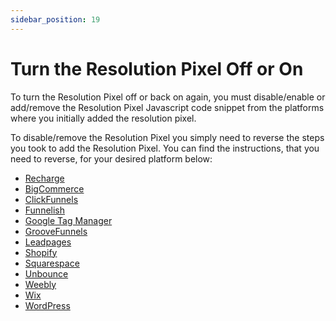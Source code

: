 ```yaml
---
sidebar_position: 19
---
```


# Turn the Resolution Pixel Off or On

To turn the Resolution Pixel off or back on again, you must disable/enable or add/remove the Resolution Pixel Javascript code snippet from the platforms where you initially added the resolution pixel.

To disable/remove the Resolution Pixel you simply need to reverse the steps you took to add the Resolution Pixel. You can find the instructions, that you need to reverse, for your desired platform below:

* [Recharge](https://docs.delivr.ai/docs/resolution-pixel/recharge-installation-guide)
* [BigCommerce](https://docs.delivr.ai/docs/resolution-pixel/bigcommerce-installation-guide)
* [ClickFunnels](https://docs.delivr.ai/docs/resolution-pixel/clickfunnels-installation-guide)
* [Funnelish](https://docs.delivr.ai/docs/resolution-pixel/funnelish-installation-guide)
* [Google Tag Manager](https://docs.delivr.ai/docs/resolution-pixel/google-tag-manger-installation-guide)
* [GrooveFunnels](https://docs.delivr.ai/docs/resolution-pixel/groovefunnels-installation-guide)
* [Leadpages](https://docs.delivr.ai/docs/resolution-pixel/leadpages-installation-guide)
* [Shopify](https://docs.delivr.ai/docs/resolution-pixel/shopify-store-installation-guide)
* [Squarespace](https://docs.delivr.ai/docs/resolution-pixel/sqaurespace-installation-guide)
* [Unbounce](https://docs.delivr.ai/docs/resolution-pixel/unbounce-installation-guide)
* [Weebly](https://docs.delivr.ai/docs/resolution-pixel/weebly-installation-guide)
* [Wix](https://docs.delivr.ai/docs/resolution-pixel/wix-installation-guide)
* [WordPress](https://docs.delivr.ai/docs/resolution-pixel/wordpress-installation-guide)
